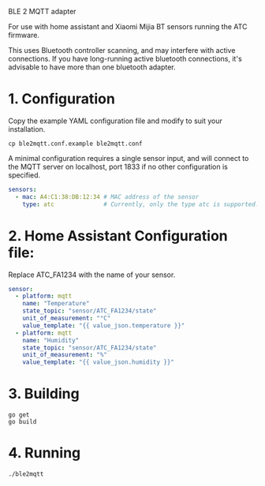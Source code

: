BLE 2 MQTT adapter

For use with home assistant and Xiaomi Mijia BT sensors running the ATC firmware.

This uses Bluetooth controller scanning, and may interfere with active connections. If you have long-running active
 bluetooth connections, it's advisable to have more than one bluetooth adapter.

# 1. Configuration
Copy the example YAML configuration file and modify to suit your installation.

`cp ble2mqtt.conf.example ble2mqtt.conf`

A minimal configuration requires a single sensor input, and will connect to the MQTT server on localhost, port 1833 if
 no other configuration is specified.

```yaml
sensors:
  - mac: A4:C1:38:DB:12:34 # MAC address of the sensor
    type: atc              # Currently, only the type atc is supported.
```

# 2. Home Assistant Configuration file:

Replace ATC_FA1234 with the name of your sensor.

```yaml
sensor:
  - platform: mqtt
    name: "Temperature"
    state_topic: "sensor/ATC_FA1234/state"
    unit_of_measurement: "°C"
    value_template: "{{ value_json.temperature }}"
  - platform: mqtt
    name: "Humidity"
    state_topic: "sensor/ATC_FA1234/state"
    unit_of_measurement: "%"
    value_template: "{{ value_json.humidity }}"
```

# 3. Building
```
go get
go build
```

# 4. Running
`./ble2mqtt`
